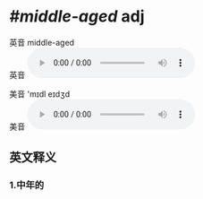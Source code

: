# ***\#middle-aged*** adj
英音 middle-aged  
英音
<audio src="./media/middle-aged1_AAC.aac" controls="controls"></audio>

美音 'mɪdl eɪdʒd  
美音
<audio src="./media/middle-aged2_AAC.aac" controls="controls"></audio>



  

英文释义
---
### 1.**中年的**  


